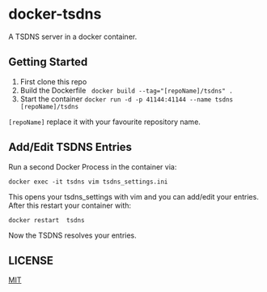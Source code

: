 docker-tsdns
============

A TSDNS server in a docker container.

## Getting Started
1. First clone this repo
2. Build the Dockerfile ``` docker build --tag="[repoName]/tsdns" .```
3. Start the container ``` docker run -d -p 41144:41144 --name tsdns [repoName]/tsdns ```

```[repoName]``` replace it with your favourite repository name. 


## Add/Edit TSDNS Entries
Run a second Docker Process in the container via:
```
docker exec -it tsdns vim tsdns_settings.ini
```
This opens your tsdns_settings with vim and you can add/edit your entries.
After this restart your container with:
```
docker restart  tsdns
```
Now the TSDNS resolves your entries.

## LICENSE
[MIT](https://github.com/SolidNerd/docker-tsdns/blob/master/LICENSE)
